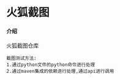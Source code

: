 # 火狐截图

#### 介绍

火狐截图仓库

```text
截图测试方法:
1.通过python文件的python命令进行处理
2.通过maven集成的依赖进行处理,通过api进行调用
```








